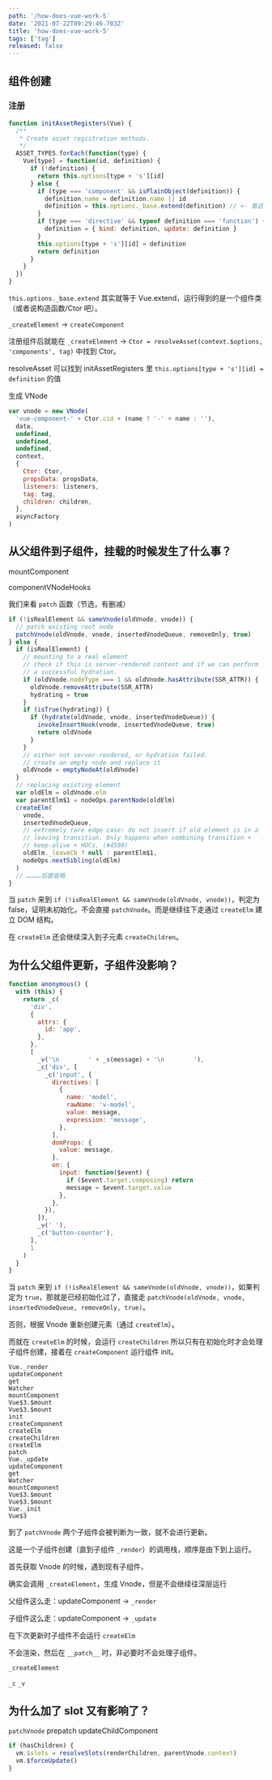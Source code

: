 ```yaml
---
path: '/how-does-vue-work-5'
date: '2021-07-22T09:29:46.703Z'
title: 'how-does-vue-work-5'
tags: ['tag']
released: false
---
```


## 组件创建

### 注册

```javascript
function initAssetRegisters(Vue) {
  /**
   * Create asset registration methods.
   */
  ASSET_TYPES.forEach(function(type) {
    Vue[type] = function(id, definition) {
      if (!definition) {
        return this.options[type + 's'][id]
      } else {
        if (type === 'component' && isPlainObject(definition)) {
          definition.name = definition.name || id
          definition = this.options._base.extend(definition) // <- 看这里
        }
        if (type === 'directive' && typeof definition === 'function') {
          definition = { bind: definition, update: definition }
        }
        this.options[type + 's'][id] = definition
        return definition
      }
    }
  })
}
```

`this.options._base.extend` 其实就等于 Vue.extend，运行得到的是一个组件类（或者说构造函数/Ctor 吧）。

`_createElement` -> `createComponent`

注册组件后就能在 `_createElement` -> `Ctor = resolveAsset(context.$options, 'components', tag)` 中找到 Ctor。

resolveAsset 可以找到 initAssetRegisters 里 `this.options[type + 's'][id] = definition` 的值

生成 VNode

```javascript
var vnode = new VNode(
  'vue-component-' + Ctor.cid + (name ? '-' + name : ''),
  data,
  undefined,
  undefined,
  undefined,
  context,
  {
    Ctor: Ctor,
    propsData: propsData,
    listeners: listeners,
    tag: tag,
    children: children,
  },
  asyncFactory
)
```

## 从父组件到子组件，挂载的时候发生了什么事？

mountComponent

componentVNodeHooks

我们来看 `patch` 函数（节选，有删减）

```javascript
if (!isRealElement && sameVnode(oldVnode, vnode)) {
  // patch existing root node
  patchVnode(oldVnode, vnode, insertedVnodeQueue, removeOnly, true)
} else {
  if (isRealElement) {
    // mounting to a real element
    // check if this is server-rendered content and if we can perform
    // a successful hydration.
    if (oldVnode.nodeType === 1 && oldVnode.hasAttribute(SSR_ATTR)) {
      oldVnode.removeAttribute(SSR_ATTR)
      hydrating = true
    }
    if (isTrue(hydrating)) {
      if (hydrate(oldVnode, vnode, insertedVnodeQueue)) {
        invokeInsertHook(vnode, insertedVnodeQueue, true)
        return oldVnode
      }
    }
    // either not server-rendered, or hydration failed.
    // create an empty node and replace it
    oldVnode = emptyNodeAt(oldVnode)
  }
  // replacing existing element
  var oldElm = oldVnode.elm
  var parentElm$1 = nodeOps.parentNode(oldElm)
  createElm(
    vnode,
    insertedVnodeQueue,
    // extremely rare edge case: do not insert if old element is in a
    // leaving transition. Only happens when combining transition +
    // keep-alive + HOCs. (#4590)
    oldElm._leaveCb ? null : parentElm$1,
    nodeOps.nextSibling(oldElm)
  )
  // …………后面省略
}
```

当 `patch` 来到 `if (!isRealElement && sameVnode(oldVnode, vnode))`，判定为 false，证明未初始化，不会直接 `patchVnode`。而是继续往下走通过 `createElm` 建立 DOM 结构。

在 `createElm` 还会继续深入到子元素 `createChildren`。


## 为什么父组件更新，子组件没影响？

```javascript
function anonymous() {
  with (this) {
    return _c(
      'div',
      {
        attrs: {
          id: 'app',
        },
      },
      [
        _v('\n        ' + _s(message) + '\n        '),
        _c('div', [
          _c('input', {
            directives: [
              {
                name: 'model',
                rawName: 'v-model',
                value: message,
                expression: 'message',
              },
            ],
            domProps: {
              value: message,
            },
            on: {
              input: function($event) {
                if ($event.target.composing) return
                message = $event.target.value
              },
            },
          }),
        ]),
        _v(' '),
        _c('button-counter'),
      ],
      1
    )
  }
}
```

当 `patch` 来到 `if (!isRealElement && sameVnode(oldVnode, vnode))`，如果判定为 `true`，那就是已经初始化过了，直接走 `patchVnode(oldVnode, vnode, insertedVnodeQueue, removeOnly, true)`。

否则，根据 Vnode 重新创建元素（通过 `createElm`）。

而就在 `createElm` 的时候，会运行 `createChildren` 所以只有在初始化时才会处理子组件创建，接着在 `createComponent` 运行组件 init。

```
Vue._render
updateComponent
get
Watcher
mountComponent
Vue$3.$mount
Vue$3.$mount
init
createComponent
createElm
createChildren
createElm
patch
Vue._update
updateComponent
get
Watcher
mountComponent
Vue$3.$mount
Vue$3.$mount
Vue._init
Vue$3
```

到了 `patchVnode` 两个子组件会被判断为一致，就不会进行更新。

这是一个子组件创建（直到子组件 `_render`）的调用栈，顺序是由下到上运行。

首先获取 Vnode 的时候，遇到现有子组件，

确实会调用 `_createElement`，生成 Vnode，但是不会继续往深层运行

父组件这么走：updateComponent -> `_render`

子组件这么走：updateComponent -> `_update`

在下次更新时子组件不会运行 `createElm`

不会渲染，然后在 `__patch__` 时，非必要时不会处理子组件。

`_createElement`

`_c`
`_v`

## 为什么加了 slot 又有影响了？

`patchVnode` prepatch updateChildComponent

```javascript
if (hasChildren) {
  vm.$slots = resolveSlots(renderChildren, parentVnode.context)
  vm.$forceUpdate()
}
```
